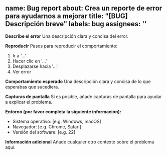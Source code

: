 name: Bug report
about: Crea un reporte de error para ayudarnos a mejorar
title: "[BUG] Descripción breve"
labels: bug
assignees: ''
---

**Describe el error**
Una descripción clara y concisa del error.

**Reproducir**
Pasos para reproducir el comportamiento:
1. Ir a '...'
2. Hacer clic en '...'
3. Desplazarse hacia '...'
4. Ver error

**Comportamiento esperado**
Una descripción clara y concisa de lo que esperabas que sucediera.

**Capturas de pantalla**
Si es posible, añade capturas de pantalla para ayudar a explicar el problema.

**Entorno (por favor completa la siguiente información):**
- Sistema operativo: [e.g. Windows, macOS]
- Navegador: [e.g. Chrome, Safari]
- Versión del software: [e.g. 22]

**Información adicional**
Añade cualquier otro contexto sobre el problema aquí.